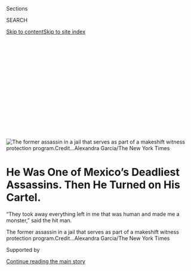 <div id="app">

<div>

<div>

<div>

<div class="NYTAppHideMasthead css-ikk3s8 e1suatyy0">

<div class="section css-133zg39 e1suatyy2">

<div class="css-eph4ug er09x8g0">

<div class="css-6n7j50">

</div>

<span class="css-1dv1kvn">Sections</span>

<div class="css-10488qs">

<span class="css-1dv1kvn">SEARCH</span>

</div>

[Skip to content](#site-content)[Skip to site
index](#site-index)

</div>

<div class="css-10698na e1huz5gh0">

</div>

</div>

</div>

</div>

<div data-aria-hidden="false">

<div id="site-content" data-role="main">

<div>

<div class="css-1aor85t" style="opacity:0.000000001;z-index:-1;visibility:hidden">

<div class="css-1hqnpie">

<div class="css-epjblv">

<span class="css-17xtcya">[Americas](/section/world/americas)</span><span class="css-x15j1o">|</span><span class="css-fwqvlz">He
Was One of Mexico’s Deadliest Assassins. Then He Turned on His
Cartel.</span>

</div>

<div class="css-k008qs">

<div class="css-1iwv8en">

<span class="css-18z7m18"></span>

<div>

</div>

</div>

<span class="css-1n6z4y">https://nyti.ms/38zzPJ0</span>

<div class="css-1705lsu">

<div class="css-4xjgmj">

<div class="css-4skfbu" data-role="toolbar" data-aria-label="Social Media Share buttons, Save button, and Comments Panel with current comment count" data-testid="share-tools">

  - 
  - 
  - 
  - 
    
    <div class="css-6n7j50">
    
    </div>

  - 
  - 

</div>

</div>

</div>

</div>

</div>

</div>

<div id="NYT_TOP_BANNER_REGION" class="css-11qgg8s">

</div>

<div id="fullBleedHeaderContent">

<div class="css-9fsmc8">

![<span class="css-16f3y1r e13ogyst0" data-aria-hidden="true">The former
assassin in a jail that serves as part of a makeshift witness protection
program.</span><span class="css-cnj6d5 e1z0qqy90" itemprop="copyrightHolder"><span class="css-1ly73wi e1tej78p0">Credit...</span><span><span>Alexandra
Garcia/The New York
Times</span></span></span>](https://static01.graylady3jvrrxbe.onion/images/2019/12/15/world/jpSICARIO1/xxSicario-articleLarge.jpg?quality=75&auto=webp&disable=upscale)

</div>

<div class="css-1aqq9tq">

<div class="css-1vkm6nb ehdk2mb0">

# He Was One of Mexico’s Deadliest Assassins. Then He Turned on His Cartel.

</div>

“They took away everything left in me that was human and made me a
monster,” said the hit man.

</div>

<div class="css-nwzfg5 e1gnum310">

<span class="css-1f9pvn2 americas">The former assassin in a jail that
serves as part of a makeshift witness protection
program.</span><span class="css-cnj6d5 e1z0qqy90" itemprop="copyrightHolder"><span class="css-1ly73wi e1tej78p0">Credit...</span><span><span>Alexandra
Garcia/The New York Times</span></span></span>

</div>

<div id="sponsor-wrapper" class="css-1hyfx7x">

<div id="sponsor-slug" class="css-19vbshk">

Supported by

</div>

[Continue reading the main
story](#after-sponsor)

<div id="sponsor" class="ad sponsor-wrapper" style="text-align:center;height:100%;display:block">

</div>

<div id="after-sponsor">

</div>

</div>

<div class="css-1wx1auc e1gnum311">

<div class="css-18e8msd">

<div class="css-vp77d3 epjyd6m0">

<div class="css-1baulvz">

By [<span class="css-1baulvz" itemprop="name">Azam
Ahmed</span>](https://www.nytimes3xbfgragh.onion/by/azam-ahmed) and
<span class="css-1baulvz last-byline" itemprop="name">Paulina
Villegas</span>

</div>

</div>

  - 
    
    <div class="css-ld3wwf e16638kd2">
    
    Published Dec. 14, 2019Updated Feb. 28,
    2020
    
    </div>

  - 
    
    <div class="css-4xjgmj">
    
    <div class="css-pvvomx" data-role="toolbar" data-aria-label="Social Media Share buttons, Save button, and Comments Panel with current comment count" data-testid="share-tools">
    
      - 
      - 
      - 
      - 
        
        <div class="css-6n7j50">
        
        </div>
    
      - 
      - 
    
    </div>
    
    </div>

</div>

</div>

</div>

<div class="section meteredContent css-1r7ky0e" name="articleBody" itemprop="articleBody">

<div class="css-1fanzo5 StoryBodyCompanionColumn">

<div class="css-53u6y8">

JOJUTLA, Mexico — The recruits filed into a clearing, where a group of
trainers with the stern bearing of drill sergeants stood in a tight row,
hiding something.

“How many of you have killed someone before?” one of the instructors
asked. A few hands shot up.

The trainers separated, revealing a naked corpse face up in the grass.
One thrust a machete into the nearest man’s hand.

“Dismember that body,” he ordered.

The recruit froze. The instructor waited, then walked up behind the
terrified recruit and fired a bullet into his head, killing him. Next,
he passed the blade to a lanky teenager while the others watched,
dumbfounded.

The teenager didn’t hesitate. Offered the chance to prove that he could
be an assassin — a sicario — he seized it, he said. A chance at money,
power and what he craved most, respect. To be feared in a place where
fear was currency.

</div>

</div>

<div class="css-1fanzo5 StoryBodyCompanionColumn">

<div class="css-53u6y8">

“I wanted to be a psychopath, to kill without mercy and be the most
feared sicario in the world,” he said, describing the scene.

Like the other recruits, he had been sent by a drug cartel known as
Guerreros Unidos to a training camp in the mountains. He envisioned
field exercises, morning runs, target practice. Now, standing over the
body, he was just trying to suppress an urge to vomit.

He closed his eyes and struck blindly. To survive, he needed to stay the
course. The training would do the rest, purging him of fear and empathy.

“They took away everything left in me that was human and made me a
monster,” he said.

Within a few years, he became one of the deadliest assassins in the
Mexican state of Morelos, an instrument of the cartels tearing the
nation apart. By 2017, at only 22 years old, he had taken part in more
than 100 murders, he said. The authorities have confirmed nearly two
dozen of them in Morelos alone.

When the police caught him that year, he could have faced more than 200
years in prison. But instead of prosecuting him, the authorities saw an
opportunity, a chance to pick apart the cartel from the inside. They
made him the centerpiece of an off-the-books police operation that
dismantled the cartel in southern Morelos, resulting in the arrest and
conviction of dozens of its operatives.

</div>

</div>

<div class="css-1fanzo5 StoryBodyCompanionColumn">

<div class="css-53u6y8">

For investigators, he was a gold mine, a complete reference book on the
state’s murder industry. For the sicario, the government was a lifeline.

-----

**[Watch ‘The Weekly,’ The Times’s TV Show on FX and
Hulu](https://www.nytimes3xbfgragh.onion/2020/02/28/the-weekly/mexico-cartels-police.html)**  
An epidemic of violence in Mexico and endemic corruption pushed a police
chief to try something new — an off-the-books witness protection program
for assassins willing to turn on their
cartels.

</div>

</div>

![](https://static01.graylady3jvrrxbe.onion/images/2020/02/28/autossell/28theweekly-sicario-promopic/NYTW_SICARIO_JPEG-022720-videoSixteenByNine3000.jpg)

<div class="css-1fanzo5 StoryBodyCompanionColumn">

<div class="css-53u6y8">

Of course, Mexico’s legal system wasn’t set up for this kind of
arrangement.

The nation has only one official witness protection program, at the
federal level, and few in law enforcement actually trust it. Leaks,
corruption and incompetence have left it in shambles.

</div>

</div>

<div class="css-79elbk" data-testid="photoviewer-wrapper">

<div class="css-z3e15g" data-testid="photoviewer-wrapper-hidden">

</div>

<div class="css-1a48zt4 ehw59r15" data-testid="photoviewer-children">

![<span class="css-16f3y1r e13ogyst0" data-aria-hidden="true">One of two
men who were shot and killed in a Volkswagen taxi in Acapulco, where the
sicario started his career as an
assassin.</span><span class="css-cnj6d5 e1z0qqy90" itemprop="copyrightHolder"><span class="css-1ly73wi e1tej78p0">Credit...</span><span>Tyler
Hicks/The New York
Times</span></span>](https://static01.graylady3jvrrxbe.onion/images/2019/12/15/world/jpSICARIO3/15Sicario-07-articleLarge.jpg?quality=75&auto=webp&disable=upscale)

</div>

</div>

<div class="css-1fanzo5 StoryBodyCompanionColumn">

<div class="css-53u6y8">

The police chief in Morelos at the time, Alberto Capella, wanted a
witness protection program that worked, one he could use to smash
organized crime in his state. So he simply created a clandestine one of
his own — an improvised strategy that former justice officials describe
as a legal stretch.

But if working around the edges of the law was the only way to tackle
the scourge of organized crime, Mr. Capella figured, it seemed a small
price to pay for justice.

</div>

</div>

<div class="css-1fanzo5 StoryBodyCompanionColumn">

<div class="css-53u6y8">

“We had to try something,” said Mr. Capella, who had survived an all-out
gun battle with assassins years earlier, hardening his resolve. “We
couldn’t just sit there and do nothing.”

The sicario’s journey from hit man to state witness — drawn from public
records, at least a dozen visits to the program and 17 months of
interviews with him, his family, officials and other assassins — offers
a rare glimpse into the world of Mexico’s ultraviolent killers and the
lengths to which the authorities will go to stop them.

More killings take place in Mexico today than at any time in [the last
two
decades](https://www.nytimes3xbfgragh.onion/2017/08/04/world/americas/mexicos-drug-killings.html),
when the nation started collecting homicide statistics. Cartels fight
one another for control of local drug sales and smuggling routes to the
United States, while Mexico’s armed forces battle them
all.

</div>

</div>

<div id="sicario-map" class="section interactive-content interactive-size-scoop css-1g95kp1" data-id="100000006875274">

<div class="css-17ih8de interactive-body" data-sourceid="100000006875274">

<div id="g-1214-for-webSICARIOmap-box" class="ai2html">

<div id="g-1214-for-webSICARIOmap-300" class="g-artboard" style="max-width: 335px;max-height: 475px" data-aspect-ratio="0.705" data-min-width="0">

<div style="padding: 0 0 141.8555% 0;">

</div>

![](data:image/gif;base64,R0lGODlhCgAKAIAAAB8fHwAAACH5BAEAAAAALAAAAAAKAAoAAAIIhI+py+0PYysAOw==)

<div id="g-ai0-1" class="g-LABELS g-aiAbs g-aiPointText" style="top:5.8159%;margin-top:-5.6px;left:21.8649%;margin-left:-40px;width:80px;">

100
miles

</div>

<div id="g-ai0-2" class="g-LABELS g-aiAbs g-aiPointText" style="top:9.573%;margin-top:-13.5px;right:17.1914%;width:97px;">

Mexico
City

</div>

<div id="g-ai0-3" class="g-LABELS g-aiAbs g-aiPointText" style="top:21.5611%;margin-top:-13.5px;left:69.0732%;margin-left:-47.5px;width:95px;">

MORELOS

</div>

<div id="g-ai0-4" class="g-LABELS g-aiAbs g-aiPointText" style="top:25.472%;margin-top:-9px;left:42.3206%;width:73px;">

Jojutla

</div>

<div id="g-ai0-5" class="g-LABELS g-aiAbs g-aiPointText" style="top:37.1693%;margin-top:-10.6px;left:62.4569%;margin-left:-47px;width:94px;">

MEXICO

</div>

<div id="g-ai0-6" class="g-LABELS g-aiAbs g-aiPointText" style="top:47.8926%;margin-top:-15.6px;left:11.0346%;margin-left:-31px;width:62px;">

Pacific

Ocean

</div>

<div id="g-ai0-7" class="g-LABELS g-aiAbs g-aiPointText" style="top:52.7113%;margin-top:-9.5px;left:23.9652%;width:82px;">

Acapulco

</div>

<div id="g-ai0-8" class="g-LABELS g-aiAbs g-aiPointText" style="top:63.2329%;margin-top:-9.5px;left:62.1865%;margin-left:-26.5px;width:53px;">

U.
S.

</div>

<div id="g-ai0-9" class="g-LABELS g-aiAbs g-aiPointText" style="top:75.6695%;margin-top:-15.6px;left:81.4895%;margin-left:-32.5px;width:65px;">

Gulf
of

Mexico

</div>

<div id="g-ai0-10" class="g-LABELS g-aiAbs g-aiPointText" style="top:78.4137%;margin-top:-10.6px;left:48.7786%;margin-left:-47px;width:94px;">

MEXICO

</div>

<div id="g-ai0-11" class="g-LABELS g-aiAbs g-aiPointText" style="top:84.3602%;margin-top:-7.9px;left:18.9282%;margin-left:-51.5px;width:103px;">

Pacific
Ocean

</div>

<div id="g-ai0-12" class="g-LABELS g-aiAbs g-aiPointText" style="top:89.4865%;margin-top:-18.3px;right:53.9114%;width:64px;">

Detail

area

</div>

<div id="g-ai0-13" class="g-LABELS g-aiAbs g-aiPointText" style="top:96.8272%;margin-top:-5.1px;left:12.6729%;margin-left:-40px;width:80px;">

400 miles

</div>

</div>

</div>

</div>

By The New York Times

</div>

<div class="css-1fanzo5 StoryBodyCompanionColumn">

<div class="css-53u6y8">

The violence is the worst it has been since [the American-backed drug
war
began](https://www.nytimes3xbfgragh.onion/2019/12/11/world/americas/mexico-garcia-luna-indictment.html)
13 years ago, and assassins like the one Mr. Capella built his program
around embody the crisis, responsible for a disproportionate share of
murders nationwide.

Killings have become so common, so expected, that the country has grown
increasingly numb to them. Each passing year brings record levels of
violence — with more harrowing expressions of it — and the nation’s
institutions are so ill-equipped to stem the tide that Mr. Capella felt
he had little choice but to invent a workaround to the country’s broken
rule of law.

The deal was simple: The sicario testified against his former comrades
and bosses, detailing the inner workings of a notoriously ruthless
cartel. In return, he could walk free, without facing any charges.

</div>

</div>

<div class="css-1fanzo5 StoryBodyCompanionColumn">

<div class="css-53u6y8">

No paperwork. No signatures. No legislation authorizing a witness
protection program in the state. Just a gentleman’s agreement, those
involved called it.

“There was nothing to think about,” the sicario recalled. “I didn’t want
to spend my whole life in prison.”

Through early 2019, the sicario proved so valuable that the police
erected an even bigger wildcat program around him, recruiting more than
a dozen cartel henchmen and housing them in a small, worn-down building
attached to the local prison.

Together, their testimony led to 100 convictions and helped cut
homicides, kidnappings and extortion in the state, at least for a time,
officials said. Even as violence soared across Mexico, it was down in
southern Morelos.

Countrywide, nearly 100 people were being killed every day, often in
horrible ways that stretched the bounds of human imagination. Fewer than
5 percent of those cases were ever solved.

With such dismal conviction rates, Mr. Capella felt, Mexico was
practically issuing licenses to kill. His program, explicitly authorized
by law or not, was a chance to do what hundreds of other officers could
only dream of: pinpoint and lock up the assassins driving the country’s
homicide crisis.

The unchecked power of organized crime was on full display this October,
when hundreds of gunmen for the Sinaloa Cartel [laid siege to the city
of
Culiacán](https://www.nytimes3xbfgragh.onion/2019/10/20/world/americas/culiacan-mexico-chapo-son.html)
in broad daylight, forcing the government to surrender a notable cartel
figure — the son of Joaquín Guzmán Loera, the drug lord known as “El
Chapo” — and [set him
loose](https://www.nytimes3xbfgragh.onion/2019/10/18/world/americas/mexico-cartel-chapo-son-guzman.html),
right back into the underworld.

</div>

</div>

<div class="css-1fanzo5 StoryBodyCompanionColumn">

<div class="css-53u6y8">

-----

### Watch the full episode of “The Weekly,” The Times’s new TV show

One of Mexico’s most notorious drug cartels turned a city into a war
zone for a day to rescue El Chapo’s son. [Watch the “‘The Siege of
Culiacán”](https://www.nytimes3xbfgragh.onion/2019/11/15/the-weekly/el-chapo-guzman-son.html)
to see how gunmen took on the army — and won.

</div>

</div>

<div class="css-bsn42l">

<span class="css-1dv1kvn">Video</span>

<div>

<div class="css-n27z15" style="padding-bottom:56.25%">

<div class="css-mm3pwi">

<div class="css-1g7y0i5 e1drnplw0">

<div class="css-1ceswkc e1drnplw1">

</div>

<div class="css-f2fzwx e1drnplw2">

<div data-aria-labelledby="modal-title" data-role="region">

<div id="modal-title" class="css-mln36k">

transcript

</div>

<div class="css-pbq7ev">

</div>

<span>Back</span>

<div class="css-f6lhej">

<div class="css-1ialerq">

<div class="css-1701swk">

bars

</div>

<div>

<div class="css-1t7yl1y">

0:00/1:08

</div>

<div class="css-og85jy">

\-0:00

</div>

</div>

</div>

</div>

<div class="css-15fbio0">

<div class="css-1p4nyns">

transcript

</div>

  -   
    \[SHOUTING\] “On Thursday, October 17th, Mexican forces arrested the
    son of former drug lord, El Chapo.” “An image appeared online, the
    expressionless face or almost a slight smirk like, ‘Yeah, you want
    to take my picture? Sure. We’ll see how this ends.’” We suddenly
    just saw this eruption of forceful violence. It was an interesting
    prism through which to watch a conflict between cartel gunmen and
    armed forces. It wasn’t told through any one narrator. It was told
    through the eyes of a thousand people.” “Minute by minute, hour by
    hour, and a fuller story emerges.” \[GUNSHOTS\] “It is a story about
    how the Sinaloa cartel took on the Mexican government – and won.”
    \[MUSIC
PLAYING\]

</div>

</div>

</div>

</div>

</div>

<div class="css-1cueeje" style="padding-bottom:56.25%;transition:opacity 300ms ease-in-out">

<div class="css-1ihorw">

</div>

<div class="css-1ruigs3">

<div class="css-v15h5m">

<div>

</div>

<div>

</div>

</div>

</div>

</div>

</div>

</div>

</div>

<div class="css-1fanzo5 StoryBodyCompanionColumn">

<div class="css-53u6y8">

-----

Soon after, a different cartel [gunned down nine Mormon mothers and
children](https://www.nytimes3xbfgragh.onion/2019/11/07/world/americas/mexico-mormon-massacre.html?action=click&module=News&pgtype=Homepage),
another haunting reminder of the toll taken on innocent civilians. In
the aftermath, President Trump
[threatened](https://www.nytimes3xbfgragh.onion/2019/12/06/us/trump-drug-cartels-terrorists.html)
to designate the cartels as [terrorist
groups](https://www.nytimes3xbfgragh.onion/2019/11/27/world/mexico-trump-terrorist-cartel.html).

Mr. Capella was well aware that his own solution to the cartels was
dangerous, particularly because it relied on the unsavory prospect of
setting a prolific killer free.

“It’s something few have dared to do,” the police chief acknowledged,
“but it is worth the risk.”

But no one, least of all the sicario, expected how the arrangement would
end.

</div>

</div>

<div class="css-1fanzo5 StoryBodyCompanionColumn">

<div class="css-53u6y8">

Mr. Capella moved on to another job almost 1,000 miles away, and the
program slowly collapsed. With no legal mandate or official support, it
buckled this year under the change in political winds. Some of the
witnesses left and returned to lives of crime. At least one was
murdered.

The sicario stayed until the summer when, fearful the police were going
to hand him over to his cartel enemies, he fled.

Gunmen were not far behind. His brother — who studiously avoided crime
and had enlisted in Mexico’s armed forces — was killed days later. His
parents found a note attached to the body: This is what happens to
snitches, it warned.

“This is the way things work in Mexico,” the sicario, who asked that his
name not be used for his family’s safety, said while on the run. “And I
want the world to see
it.”

</div>

</div>

<div class="css-79elbk" data-testid="photoviewer-wrapper">

<div class="css-z3e15g" data-testid="photoviewer-wrapper-hidden">

</div>

<div class="css-1a48zt4 ehw59r15" data-testid="photoviewer-children">

<div class="css-1xdhyk6 erfvjey0">

<span class="css-1ly73wi e1tej78p0">Image</span>

<div class="css-zjzyr8">

<div data-testid="lazyimage-container" style="height:257.77777777777777px">

</div>

</div>

</div>

<span class="css-16f3y1r e13ogyst0" data-aria-hidden="true">The body of
a man who was murdered was found in the water off this popular beach in
central
Acapulco.</span><span class="css-cnj6d5 e1z0qqy90" itemprop="copyrightHolder"><span class="css-1ly73wi e1tej78p0">Credit...</span><span>Tyler
Hicks/The New York Times</span></span>

</div>

</div>

<div class="css-1fanzo5 StoryBodyCompanionColumn">

<div class="css-53u6y8">

## The Making of a Sicario

The cartel bosses huddled in a small group, taunting him. Sure, he could
rob, even fight, his fellow gangsters teased him. But he couldn’t kill,
they said. He didn’t have the heart.

They snickered, pushing to see how far he would go. He knew it was a
test.

He was 17 and working for Guerreros Unidos, a cartel that operated
across several states and smuggled heroin to the United States. Right
away, he distinguished himself as smart and naturally violent. A
prospect in their world.

</div>

</div>

<div class="css-1fanzo5 StoryBodyCompanionColumn">

<div class="css-53u6y8">

He snapped back. They didn’t know what he was capable of, he said. In
truth, he didn’t either.

His fellow gangsters pointed down the street at two young men — a pair
of unwitting targets. He took off toward them, wondering if his bosses
were right, that he couldn’t take a life. Then, as if someone else was
controlling his movements, he pulled a small knife from his pocket and,
without any warning, slit the throat of the young man closest to him.

As the blood spewed, he recalled, he buried his fear, determined to
prove he was merciless, the essence of a sicario.

“I blocked myself, my own emotions, and told myself it was someone else
doing it,” he said.

He later discovered that the two men were innocent, part of a game his
bosses were playing. They hadn’t expected him to actually kill anyone.

When word spread, and the glow of admiration came from friends and
others, his guilt subsided. No one would question him again. He was on
the path now, brutal and immutable, to becoming a professional killer.

“They liked this,” he recalled. “This opened up a career for
me.”

</div>

</div>

<div class="css-79elbk" data-testid="photoviewer-wrapper">

<div class="css-z3e15g" data-testid="photoviewer-wrapper-hidden">

</div>

<div class="css-1a48zt4 ehw59r15" data-testid="photoviewer-children">

<div class="css-1xdhyk6 erfvjey0">

<span class="css-1ly73wi e1tej78p0">Image</span>

<div class="css-zjzyr8">

<div data-testid="lazyimage-container" style="height:257.77777777777777px">

</div>

</div>

</div>

<span class="css-16f3y1r e13ogyst0" data-aria-hidden="true">A river in
Morelos where the sicario dumped a body before he was
arrested.</span><span class="css-cnj6d5 e1z0qqy90" itemprop="copyrightHolder"><span class="css-1ly73wi e1tej78p0">Credit...</span><span>Alexandra
Garcia/The New York Times</span></span>

</div>

</div>

<div class="css-1fanzo5 StoryBodyCompanionColumn">

<div class="css-53u6y8">

In more than a dozen interviews, the sicario said his childhood was
normal, even good. His parents were together. They taught him to care
for others.

“I was taught values, principles,” he said.

Tall and slender, with a round face and hooded eyes, he moved with the
economy of an athlete, which he was. He once hoped to play professional
soccer, but he skipped school to hang out with a small gang, smoking pot
and getting into fights. Eventually, he dropped out.

</div>

</div>

<div class="css-1fanzo5 StoryBodyCompanionColumn">

<div class="css-53u6y8">

Some days, he followed his father to work, joining him on his rounds for
the local water company. For a while, he thought about making a life of
such work, however mundane and underpaid.

Then his father lost his job, plunging the family toward financial ruin.
His mother began working from dusk until dawn for a few dollars a day.
With growing resentment, he watched the humiliation and low pay of day
labor, while local gangsters made big money, enjoying a respect that
bordered on fear.

“That’s when I chose to live day by day,” he said. “I became a
criminal.”

He worked his way up, from a small-time lookout for Guerreros Unidos to
robbery and drug sales. The leaders noticed his ambition. After that
first killing, the cartel leader offered him a slot in the sicario
training camp.

It was 2012, and Mexico’s war on drugs was in its sixth year. Violence
had reached record highs as the military took to the streets to combat
organized crime and the cartels battled one another for supremacy.

Murder became a form of messaging, a spectacle of sadism — bodies
hanging from bridges, chopped in pieces, deposited in public plazas,
each grisly crime scene a warning, a way of saying the cartel’s violence
knew no limits.

As the drug market churned, with new players rising and falling,
training camps became academies for the industry’s enforcers. The
sicario saw an opportunity.

For six months, he lived in austerity with dozens of other men in the
mountains of southern Mexico, he said, through terror, starvation and
cold. Everywhere the specter of death.

</div>

</div>

<div class="css-1fanzo5 StoryBodyCompanionColumn">

<div class="css-53u6y8">

They hunted and killed rival cartel members, and were killed themselves,
often by their own trainers who disposed of them for disobeying orders
or showing hesitation, he said. Trainees who ran afoul of the
instructors were strung up from trees and used for target practice, he
recalled — a claim that experts on cartels found plausible.

Knowing he might die for failing to follow orders — whether killing a
farmer, cutting up a body or torturing a friend — was all the incentive
he needed to do the unthinkable. At least that’s how he justified it.

“They turned me into an animal,” he said.

But behind every decision, every inhuman act, was a truth he could not
escape. He chose this life. It was what he
wanted.

</div>

</div>

<div class="css-79elbk" data-testid="photoviewer-wrapper">

<div class="css-z3e15g" data-testid="photoviewer-wrapper-hidden">

</div>

<div class="css-1a48zt4 ehw59r15" data-testid="photoviewer-children">

<div class="css-1xdhyk6 erfvjey0">

<span class="css-1ly73wi e1tej78p0">Image</span>

<div class="css-zjzyr8">

<div data-testid="lazyimage-container" style="height:257.77777777777777px">

</div>

</div>

</div>

<span class="css-16f3y1r e13ogyst0" data-aria-hidden="true">A murdered
taxi driver’s wife and daughter at the crime
scene.</span><span class="css-cnj6d5 e1z0qqy90" itemprop="copyrightHolder"><span class="css-1ly73wi e1tej78p0">Credit...</span><span>Tyler
Hicks/The New York Times</span></span>

</div>

</div>

<div class="css-1fanzo5 StoryBodyCompanionColumn">

<div class="css-53u6y8">

## The Murder Business

In a year, he had transformed into a skilled assassin — battle-tested
and not yet 20 years old.

After the training camp, he was sent to Acapulco, he said, to fight
other cartels for the lucrative drug market in tourist districts.

A year or so later, he returned, but to a very different Morelos. His
old boss had been gunned down and his old cartel, Guerreros Unidos, was
nearly vanquished there, swallowed up by its one-time allies, Los Rojos.

The sicario no longer had a champion, or any allegiance at all.

Some of his old comrades had switched sides, which happened in cartel
warfare, the winners subsuming the losers.

</div>

</div>

<div class="css-1fanzo5 StoryBodyCompanionColumn">

<div class="css-53u6y8">

The Rojos leader, Santiago Mazari Hernández, known on the street as El
Carrete, sent an emissary to recruit the sicario. He wanted him to help
set up drug operations across southern Morelos state. The past was the
past, he said.

“It was join them or be killed,” the sicario recalled.

They began selling drugs in Jojutla, then spread to Tlaltizapan,
Tlaquiltenango, Zacatepec, fighting off other groups in the small towns
across southern Morelos.

As their business expanded, so did their influence, especially on local
government. They had local officials everywhere on the payroll, the
sicario said, to prevent surprises like arrests or seizures.

Expanding operations meant cleaning out the competition, not just other
cartels, but also local criminals — thieves, rapists, small-time drug
dealers and snitches. Anyone who drew police scrutiny.

Murder was rarely for sport, the sicario said. He studied his victims at
length, investigating the complaints against them. Once confirmed, he
warned them to stop, mostly to keep them from drawing too much attention
from the authorities. If they didn’t, he planned the killings
meticulously, carrying them out only with approval from above.

“For me to kill someone, I had to have permission,” he explained. “Why
do I want to kill that person? Not because I just don’t like them.
That’s not how it works.”

He followed a code, he said. He didn’t recruit children, and wouldn’t
harm women or working people, if he could avoid it. But the workings of
organized crime were rarely orderly. He did kill women and innocent
civilians. For all the talk of honoring a code, it was often just that:
talk. Business always came first.

</div>

</div>

<div class="css-1fanzo5 StoryBodyCompanionColumn">

<div class="css-53u6y8">

The New York Times confirmed many of his homicides with the authorities
and attempted to speak with the victims’ families in several cases. All
refused. Having lost their daughters, sons and fathers to the cartel,
they were fearful of reprisals.

Of all the people the sicario killed in his five-year run, only a few
haunted him, he said. One in particular.

It was during a routine operation, he recalled, when his bosses sent him
to eliminate a group of local kidnappers. After he arrived, he said, he
found a college student with them. The sicario said he knew instantly
the student was innocent: the look of terror on his face, his body
language, even his clothes. They were all wrong.

Following protocol, the sicario tied everyone up and called his boss. He
wanted to let the young man go. He was unaffiliated. There was no need
to kill him. But the boss said no. Any witness was a liability.

As the boy begged for his life, the sicario said he looked away and told
him he was sorry before slitting his throat.

“That student still haunts me,” he said, weeping. “I see his face, that
kid begging me for his life. I will never forget his eyes. He was the
only one who ever looked at me that
way.”

</div>

</div>

<div class="css-79elbk" data-testid="photoviewer-wrapper">

<div class="css-z3e15g" data-testid="photoviewer-wrapper-hidden">

</div>

<div class="css-1a48zt4 ehw59r15" data-testid="photoviewer-children">

<div class="css-1xdhyk6 erfvjey0">

<span class="css-1ly73wi e1tej78p0">Image</span>

<div class="css-zjzyr8">

<div data-testid="lazyimage-container" style="height:257.77777777777777px">

</div>

</div>

</div>

<span class="css-16f3y1r e13ogyst0" data-aria-hidden="true">Mexican
police near the city of
Cancún.</span><span class="css-cnj6d5 e1z0qqy90" itemprop="copyrightHolder"><span class="css-1ly73wi e1tej78p0">Credit...</span><span>Tyler
Hicks/The New York Times</span></span>

</div>

</div>

<div class="css-1fanzo5 StoryBodyCompanionColumn">

<div class="css-53u6y8">

## Betrayal and Capture

Sometimes, in the dark, the sicario’s mother quietly knelt beside his
bed, whispering over him as he slept. She knew he worked for the
cartels, even if she didn’t know how exactly. Prayer was all she had
left.

</div>

</div>

<div class="css-1fanzo5 StoryBodyCompanionColumn">

<div class="css-53u6y8">

“Stop doing that,” he recalled telling her one night. “Your God can’t
save me.”

By late 2016, he had grown numb to killing, hunting for targets with a
mechanical indifference. Life mattered even less to him, his own
included.

He received a promotion, which brought higher pay, more responsibilities
and the envy of others. He still worked for El Carrete, who ran Los
Rojos cartel, but he was consumed by paranoia, and for good reason.

The deeper he descended into the underworld, the more he understood the
petty rivalries among the leadership. Their lives were steeped in
mistrust. The work demanded it. Friends betrayed friends, right-hand men
killed bosses.

He was told to kill members of his own team by leaders who worried they
were growing too influential or undisciplined. He said he killed so many
that he began to reconsider whom he hired.

“I almost never recruited within my friendship circles,” he said. “I
would recruit whatever guy wanted easy money.”

But that left him vulnerable, unable to trust his team. It proved to be
his undoing.

In May of 2017, the police took one of his partners into custody. To
avoid prison, he promised them the
sicario.

</div>

</div>

<div class="css-79elbk" data-testid="photoviewer-wrapper">

<div class="css-z3e15g" data-testid="photoviewer-wrapper-hidden">

</div>

<div class="css-1a48zt4 ehw59r15" data-testid="photoviewer-children">

<div class="css-1xdhyk6 erfvjey0">

<span class="css-1ly73wi e1tej78p0">Image</span>

<div class="css-zjzyr8">

<div data-testid="lazyimage-container" style="height:276.46666666666664px">

</div>

</div>

</div>

<span class="css-16f3y1r e13ogyst0" data-aria-hidden="true">Another
participant in the makeshift witness protection program sleeping in a
jail.</span><span class="css-cnj6d5 e1z0qqy90" itemprop="copyrightHolder"><span class="css-1ly73wi e1tej78p0">Credit...</span><span>Alexandra
Garcia/The New York Times</span></span>

</div>

</div>

<div class="css-1fanzo5 StoryBodyCompanionColumn">

<div class="css-53u6y8">

On May 15, the partner called the sicario. They had work to do, he said.
It was bright outside, odd working hours for the men, but there was an
emergency, his partner said.

They met up at a safe house and left together, heading toward their
motorcycles parked down the street. The sicario heard the police before
he saw them, the screech of tires, the revved engines. It was over in
less than a minute.

He cursed himself on the way to the station. For years, he had survived
on suspicion, yet somehow missed this easy setup. He wondered whether
dumb luck alone had saved him all these years.

At the station in Jojutla, a small white building facing the district
prison, police commanders confiscated his phone. It contained enough
evidence to put him away for life.

While he sat handcuffed to a chair, the officers watched a snuff film of
his work, which he had recorded on his phone. In it, one of the cartel’s
lawyers, who had gone missing, sat in the shallow eddy of a river,
bloody and terror-stricken, confessing a betrayal.

The police called his mother, who refused to believe them. Yes, she knew
her son was a criminal, she recalled. But she refused to believe he was
a killer — until an officer made her watch an interview in which her son
confessed to his myriad homicides.

</div>

</div>

<div class="css-1fanzo5 StoryBodyCompanionColumn">

<div class="css-53u6y8">

“We never taught him these things,” she said, sobbing. “He didn’t learn
that malice from us. We gave him love and support.”

The police began adding up what they knew, starting with several
homicides that traced back to him. He faced 240 years in prison for
those alone.

But the police chief, Mr. Capella, had grown weary of the state’s
limited tools and ambitions. Sloppy forensics, corrupt officers and
haphazard investigations left few cases solved.

He had previously been a police chief in Tijuana, where the local press
nicknamed him Rambo in 2007 for fighting off dozens of cartel assassins
in an all-out battle that riddled his home with bullets.

Now, as the commander in Morelos, he wanted results. As the sicario sat
in a ripped vinyl chair in the precinct, one of Mr. Capella’s deputies
explained the arrangement.

The sicario would testify against his former comrades, detailing the
many murders they had committed. But instead of describing the sicario
in court or in case files as one of the killers or main conspirators,
the state authorities listed him as a witness — someone with no real
involvement in the crime.

The sicario, then 22, agreed to live in a building next to the prison
for his own protection and be shuttled to public hearings. The state
authorities did not charge him with any of the killings, choosing to
wait until he was done testifying. Then, they could decide how to
prosecute him, if at all.

</div>

</div>

<div class="css-1fanzo5 StoryBodyCompanionColumn">

<div class="css-53u6y8">

By law, cartel cases in Mexico are supposed to be handled at the federal
level, by a division tasked with investigating organized crime. The
group can use its plea bargain powers to persuade witnesses to come
forward, though few do. It is widely distrusted.

At the state level, no such program exists, and officials have often
found their own ways of chasing justice, sometimes by breaking the law
entirely. Many have held suspects in detention for years before trial as
a form of punishment, knowing they didn’t have the evidence for a
conviction. Others have opted for a more brutal solution: the
extrajudicial killing of suspected criminals.

Mr. Capella tried a very different approach — looking for convictions in
court, and ginning up a new set of rules to secure them. Tired of
Mexico’s feeble rule of law, Mr. Capella decided to create his own
version of it.

His unorthodox methods and unapologetic manner have brought him
controversy, and plenty of enemies. The current government of Morelos
has accused him of misappropriating funds in a separate matter, which he
strongly denies.

Some former justice officials in Mexico call his witness protection
program a stretch, operating well outside of legal norms. Others say it
is so unusual that they are not quite sure. Even state officials in
Morelos who supported the program acknowledged that it operated in a
legal gray area, though, like Mr. Capella, they called it legal,
defensible — and highly effective.

“I’d rather make a big mistake than be guilty of inaction,” Mr. Capella
said. “Mexico is tired of this institutional
paralysis.”

</div>

</div>

<div class="css-79elbk" data-testid="photoviewer-wrapper">

<div class="css-z3e15g" data-testid="photoviewer-wrapper-hidden">

</div>

<div class="css-1a48zt4 ehw59r15" data-testid="photoviewer-children">

<div class="css-1xdhyk6 erfvjey0">

<span class="css-1ly73wi e1tej78p0">Image</span>

<div class="css-zjzyr8">

<div data-testid="lazyimage-container" style="height:257.77777777777777px">

</div>

</div>

</div>

<span class="css-16f3y1r e13ogyst0" data-aria-hidden="true">The sicario,
center in pink shirt, at a religious service held for members of a
makeshift witness protection
program.</span><span class="css-cnj6d5 e1z0qqy90" itemprop="copyrightHolder"><span class="css-1ly73wi e1tej78p0">Credit...</span><span>Tyler
Hicks/The New York Times</span></span>

</div>

</div>

<div class="css-1fanzo5 StoryBodyCompanionColumn">

<div class="css-53u6y8">

## ‘It’s a Miracle I Survived’

For five years, the sicario lived as two different people: the son who
dropped off groceries for his mother and had a baby of his own with his
girlfriend; and the “monster,” as he called himself, who killed for a
few hundred dollars a week.

After his arrest, the wall between them began to crack. He suffered what
seemed like psychotic episodes, he said, sleepless nights of strange
voices and shadows collapsing on him. He knew he deserved no pity, that
he alone was to blame. He took some comfort in that.

“I was at the point of going crazy,” he said. “I would spend two or
three days crying.”

Eventually, a pastor — an uneducated, reformed convict himself — came to
see him. At first, the sicario worried the man was a spy sent by his
enemies. Eventually, he began to speak to him and, before long, could
hardly stop.

The pastor was caught off guard by the torrent of confessions as the
sicario gave himself over to the Bible with a fervor he once held for
violence, a conversion so common it is almost a cliché in the world of
gangs and cartels.

“That other person is dead,” the sicario said as if, with repetition, it
might become true.

He found new purpose in confinement, helping solve cold cases,
testifying against cartel players and paving the way for some two dozen
convictions. The police said they saw a real transformation in him,
though they had their own reasons to believe it, too.

By October of 2018, the police had expanded the program to include a
dozen cooperating witnesses. With no other place to put them, the
authorities housed the young men right next door to the jail that held
the cartel members they were testifying against. Every few weeks, the
police ferried them to court to provide evidence in cases.

The witnesses slept on thin mattresses on the floor, ate at a cracked
plastic table and sat in chairs shorn of their backs. Large blue tubs
overflowed with water used for bathing and flushing.

</div>

</div>

<div class="css-1fanzo5 StoryBodyCompanionColumn">

<div class="css-53u6y8">

There were small comforts — a television, a microwave and an electric
keyboard on which the sicario taught himself to play the theme song to
the movie “Titanic.” And every weekday, the makeshift wing of the prison
turned into an evangelical revival.

A pastor strummed an old guitar and led them in hymns. When the singing
stopped, they took turns confessing — the soulless acts of violence they
had committed, their temptation to return, their gratitude for having
been saved.

“Sixteen years ago, I was like you boys,” the pastor said, the guitar
resting against his belly. “It’s a miracle I survived.” Several began to
cry unprompted.

The sicario, whose crimes far exceeded those of the others, was the
natural leader. He became a parental figure for the group, and enforced
his will by wielding a large wooden stick.

Eventually, the young men earned the trust of their wardens, and were
allowed an almost comic level of autonomy. By early 2019, they were
running their own security, locking and unlocking the barred entry for
visitors, monitoring comings and goings in the ward. A few even started
their own business, washing the government cars in the lot.

The police knew the risks were big, as was the possibility of failure.
But their confidence grew by the day. Mr. Capella, the police chief,
boasted of the change the sicario’s testimony had made on the streets.
One deputy said the sicario would walk free with a clean rap sheet.

“We have achieved what we set out to achieve,” Mr. Capella
said.

</div>

</div>

<div class="css-79elbk" data-testid="photoviewer-wrapper">

<div class="css-z3e15g" data-testid="photoviewer-wrapper-hidden">

</div>

<div class="css-1a48zt4 ehw59r15" data-testid="photoviewer-children">

<div class="css-1xdhyk6 erfvjey0">

<span class="css-1ly73wi e1tej78p0">Image</span>

<div class="css-zjzyr8">

<div data-testid="lazyimage-container" style="height:257.77777777777777px">

</div>

</div>

</div>

<span class="css-16f3y1r e13ogyst0" data-aria-hidden="true">Police on
patrol in Quintana Roo, where the former police chief in Morelos,
Alberto Capella, is now
chief.</span><span class="css-cnj6d5 e1z0qqy90" itemprop="copyrightHolder"><span class="css-1ly73wi e1tej78p0">Credit...</span><span>Tyler
Hicks/The New York Times</span></span>

</div>

</div>

<div class="css-1fanzo5 StoryBodyCompanionColumn">

<div class="css-53u6y8">

## ‘You Won’t Stand a Chance’

The unwinding came sooner than expected. More than a year into the
program, Mr. Capella got a new job as police chief in the state of
Quintana Roo. Home to the neon hum of Cancún and boho-chic of Tulum, it
was a much bigger post than Morelos.

With his departure, the witness protection program lost its steward. It
was expensive, and off the books. No one wanted to oversee someone
else’s pet project.

The young men continued to attend their court dates, the pastor kept
turning up and the sicario’s girlfriend gave birth to their second
child, a girl. But the energy of even a few months earlier began to
vanish.

Nearly half of the witnesses were gone. Some had finished their court
appearances and left of their own volition. Others had skipped out,
content to risk the death sentence that awaited them on the street. Many
had grown accustomed to the idea of an early death. To them, the program
was a brief respite.

The sicario talked less about what came next. Before, he practically
counted the days until his departure. Now he merely shrugged when asked.

In truth, he had grown used to the facility. He liked the respect from
the guards, the prosecutors and his fellow witnesses. It was a sanctuary
from the outside world, which frightened him. Not only did he worry
about the cartel and a life on the run, but he also feared the
temptation — that for all his talk of change, he would wind up right
back where he started.

“I know that being released and forming part of society again is harder
than being locked up in here,” he said after a prayer session. “The
truth is, I’d rather be in here, in pain, for 10 years than out there on
my own.”

</div>

</div>

<div class="css-1fanzo5 StoryBodyCompanionColumn">

<div class="css-53u6y8">

By the summer of 2019, the program was in rank disrepair — dirty dishes
piled up, water pooled on the floor, toilets were left uncleaned. The
lights didn’t even function properly anymore.

“Everything is coming to an end,” he said one day. “Just take a look
around you. The world is upside down.”

He was practically alone now. Only one other witness remained. His
friends came by periodically, to smoke weed or listen to music in the
dark. He used them to ferry messages to people on the outside, including
drug dealers.

The police had all but abandoned the program. Most officials were happy
to see it empty out, eager to be done with the burden.

In the void, the sicario returned to what he knew: selling drugs. While
still inside, he recruited former witnesses who had left the program,
forming a team of marijuana dealers from the same youth he had once
vowed to rescue.

The pastor found out and pressed him to stop.

“I realized how many people I was dragging to their doom again,” the
sicario said. “I led my friends toward the Bible, and now I’m making
them sell drugs.”

His relapse seemed almost inevitable. How could the state expect to
change someone so stripped of his humanity in just two years, with an
unpaid, uneducated pastor as his only source of inspiration?

</div>

</div>

<div class="css-1fanzo5 StoryBodyCompanionColumn">

<div class="css-53u6y8">

Perhaps it never intended to. The sicario had helped dismantle his
former cartel, leaving it in shambles. He was no longer of much use to
the police.

On the outside, his enemies would see him as weak, no longer under the
protection of the police. He liked to claim that his reputation on the
streets kept his family safe, but that wasn’t entirely true, either.
Even the police knew as much. The sicario had softened since joining the
program. He cared about his family, his children, the prospect of a new
life. Hope was a liability in his old world.

One of the police officers had warned him about leaving.

“‘You won’t stand a chance out there,’” he recalled the officer saying.
“‘You aren’t the same person anymore.’”

“He got it right,” the sicario said. “It’s
true.”

</div>

</div>

<div class="css-79elbk" data-testid="photoviewer-wrapper">

<div class="css-z3e15g" data-testid="photoviewer-wrapper-hidden">

</div>

<div class="css-1a48zt4 ehw59r15" data-testid="photoviewer-children">

<div class="css-1xdhyk6 erfvjey0">

<span class="css-1ly73wi e1tej78p0">Image</span>

<div class="css-zjzyr8">

<div data-testid="lazyimage-container" style="height:257.77777777777777px">

</div>

</div>

</div>

<span class="css-16f3y1r e13ogyst0" data-aria-hidden="true">The sicario
with his son after a visit to
church.</span><span class="css-cnj6d5 e1z0qqy90" itemprop="copyrightHolder"><span class="css-1ly73wi e1tej78p0">Credit...</span><span>Alexandra
Garcia/The New York Times</span></span>

</div>

</div>

<div class="css-1fanzo5 StoryBodyCompanionColumn">

<div class="css-53u6y8">

## ‘Justice For Me Would Be Death’

On a sunny afternoon in August, the sicario fled. A tipster warned him
that the police were planning to arrest him and bring charges. True or
not, he didn’t take the chance.

He had been careless before, when he was caught the first time. But now,
after all the people he had helped lock up, going to prison for real —
with inmates, not cooperating witnesses — would mean certain death. He
would be killed the moment he entered.

He slipped out of the facility and checked into a small roadside hotel.
After nearly two years under police protection, he was on his own.

</div>

</div>

<div class="css-1fanzo5 StoryBodyCompanionColumn">

<div class="css-53u6y8">

A few days later, on Aug. 5, a pair of gunmen posing as customers came
to his parents’ taco stand and shot his brother four times. As the
killers fled, they left a note: “Let’s see if you all learn this way.”

The brothers looked alike, so the gunmen may have thought they had
killed the sicario. When he found out about the shooting, he wished they
had.

His brother was innocent, the family insisted. He had never associated
with organized crime, on the sicario’s orders. He finished high school,
lived at home with his parents, had enlisted to join the Mexican armed
forces and was scheduled to head out soon, his mother said.

The sicario knew he didn’t deserve freedom. “Justice for me,” he
sometimes said, “would be death.” But his brother was different.

“They hit me where it hurt most,” the sicario said, crying, not long
after the murder. “The thing I loved most in the world, they took from
me.”

Still, he insisted that he would not seek revenge. Nothing would change
because of it. His brother would still be dead. The killings would
continue, even escalate, sucking in the rest of his family, in the kind
of unending cycle Mexico itself is trapped in. Murder was inevitable, he
said. His involvement didn’t have to be.

“This will never end, no matter what I do,” he said. “But I just won’t
be a part of it anymore.”

</div>

</div>

<div>

</div>

</div>

<div>

</div>

<div>

</div>

<div>

</div>

<div>

<div id="bottom-wrapper" class="css-1ede5it">

<div id="bottom-slug" class="css-l9onyx">

Advertisement

</div>

[Continue reading the main
story](#after-bottom)

<div id="bottom" class="ad bottom-wrapper" style="text-align:center;height:100%;display:block;min-height:90px">

</div>

<div id="after-bottom">

</div>

</div>

</div>

</div>

</div>

## Site Index

<div>

</div>

## Site Information Navigation

  - [© <span>2020</span> <span>The New York Times
    Company</span>](https://help.nytimes3xbfgragh.onion/hc/en-us/articles/115014792127-Copyright-notice)

<!-- end list -->

  - [NYTCo](https://www.nytco.com/)
  - [Contact
    Us](https://help.nytimes3xbfgragh.onion/hc/en-us/articles/115015385887-Contact-Us)
  - [Work with us](https://www.nytco.com/careers/)
  - [Advertise](https://nytmediakit.com/)
  - [T Brand Studio](http://www.tbrandstudio.com/)
  - [Your Ad
    Choices](https://www.nytimes3xbfgragh.onion/privacy/cookie-policy#how-do-i-manage-trackers)
  - [Privacy](https://www.nytimes3xbfgragh.onion/privacy)
  - [Terms of
    Service](https://help.nytimes3xbfgragh.onion/hc/en-us/articles/115014893428-Terms-of-service)
  - [Terms of
    Sale](https://help.nytimes3xbfgragh.onion/hc/en-us/articles/115014893968-Terms-of-sale)
  - [Site
    Map](https://spiderbites.nytimes3xbfgragh.onion)
  - [Help](https://help.nytimes3xbfgragh.onion/hc/en-us)
  - [Subscriptions](https://www.nytimes3xbfgragh.onion/subscription?campaignId=37WXW)

</div>

</div>

</div>

</div>
